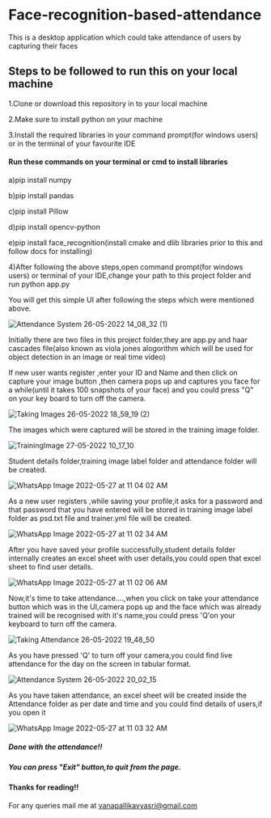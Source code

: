 # Face-recognition-based-attendance
This is a desktop application which could take attendance of users by capturing their faces

## Steps to be followed to run this on your local machine

1.Clone or download this repository in to your local machine

2.Make sure to install python on your machine

3.Install the required libraries in your command prompt(for windows users) or in the terminal of your favourite IDE

#### Run these commands on your terminal or cmd to install libraries

a)pip install numpy

b)pip install pandas

c)pip install Pillow

d)pip install opencv-python

e)pip install face_recognition(install cmake and dlib libraries prior to this and follow docs for installing)

4)After following the above steps,open command prompt(for windows users) or terminal of your IDE,change your path to this project folder and run python app.py

You will get this simple UI after following the steps which were mentioned above.

![Attendance System 26-05-2022 14_08_32 (1)](https://user-images.githubusercontent.com/72351336/170654633-eac3f1b3-62a8-4950-b05b-c9f58ecea6bd.png)

Initially there are two files in this project folder,they are app.py and haar cascades file(also known as viola jones alogorithm which will be used for object detection in an image or real time video)


If new user wants register ,enter your ID and Name and then click on capture your image button ,then camera pops up and captures you face for a while(until it takes 100 snapshots of your face) and you could press "Q" on your key board to turn off the camera.

![Taking Images 26-05-2022 18_59_19 (2)](https://user-images.githubusercontent.com/72351336/170674591-41982b6c-adfa-4e27-a185-aad87a4f8339.png)


The images which were captured will be stored in the training image folder.

![TrainingImage 27-05-2022 10_17_10](https://user-images.githubusercontent.com/72351336/170673972-8d3fe4e5-fead-431b-baef-2085796ad073.png)


Student details folder,training image label folder and attendance folder will be created.

![WhatsApp Image 2022-05-27 at 11 04 02 AM](https://user-images.githubusercontent.com/72351336/170662463-55d8fd87-6e8a-4aa6-a93d-2b4c8f50e702.jpeg)


As a new user registers ,while saving your profile,it asks for a password and that password that you have entered will be stored in training image label folder as psd.txt file and trainer.yml file will be created.

![WhatsApp Image 2022-05-27 at 11 02 34 AM](https://user-images.githubusercontent.com/72351336/170666868-e394c671-68ce-4b1f-9991-06bd80a0b944.jpeg)


After you have saved your profile successfully,student details folder internally creates an excel sheet with user details,you could open that excel sheet to find user details.

![WhatsApp Image 2022-05-27 at 11 02 06 AM](https://user-images.githubusercontent.com/72351336/170662780-51dc5e20-fde5-47dd-8449-d9d8c459ea3e.jpeg)


Now,it's time to take attendance....,when you click on take your attendance button which was in the UI,camera pops up and the face which was already trained will be recognised with it's name,you could press 'Q'on your keyboard to turn off the camera.

![Taking Attendance 26-05-2022 19_48_50](https://user-images.githubusercontent.com/72351336/170668737-d3d78830-956c-4a78-bf80-8e919dfd8014.png)

As you have pressed 'Q' to turn off your camera,you could find live attendance for the day on the screen in tabular format.

![Attendance System 26-05-2022 20_02_15](https://user-images.githubusercontent.com/72351336/170671017-720dc6ab-8b1d-432a-9e7e-08f0d65ac5ba.png)


As you have taken attendance, an excel sheet will be created inside the Attendance folder as per date and time and you could find details of users,if you open it 

![WhatsApp Image 2022-05-27 at 11 03 32 AM](https://user-images.githubusercontent.com/72351336/170669899-1aa997ea-5a38-482d-bbcc-e34d4b45cbed.jpeg)

##### Done with the attendance!! 

##### You can press "Exit" button,to quit from the page.

#### Thanks for reading!!

For any queries mail me at vanapallikavyasri@gmail.com














